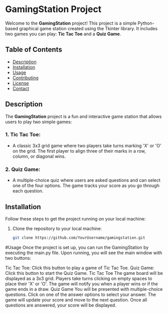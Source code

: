 # GamingStation Project

Welcome to the **GamingStation** project! This project is a simple Python-based graphical game station created using the Tkinter library. It includes two games you can play: **Tic Tac Toe** and a **Quiz Game**.

## Table of Contents

- [Description](#description)
- [Installation](#installation)
- [Usage](#usage)
- [Contributing](#contributing)
- [License](#license)
- [Contact](#contact)

## Description

The **GamingStation** project is a fun and interactive game station that allows users to play two simple games:

### 1. **Tic Tac Toe**:
   - A classic 3x3 grid game where two players take turns marking 'X' or 'O' on the grid. The first player to align three of their marks in a row, column, or diagonal wins.

### 2. **Quiz Game**:
   - A multiple-choice quiz where users are asked questions and can select one of the four options. The game tracks your score as you go through each question.

## Installation

Follow these steps to get the project running on your local machine:

1. Clone the repository to your local machine:
   ```bash
   git clone https://github.com/YourUsername/gamingstation.git
#Usage
Once the project is set up, you can run the GamingStation by executing the main.py file. Upon running, you will see the main window with two buttons:

Tic Tac Toe: Click this button to play a game of Tic Tac Toe.
Quiz Game: Click this button to start the Quiz Game.
Tic Tac Toe
The game board will be displayed as a 3x3 grid.
Players take turns clicking on empty spaces to place their 'X' or 'O'.
The game will notify you when a player wins or if the game ends in a draw.
Quiz Game
You will be presented with multiple-choice questions.
Click on one of the answer options to select your answer.
The game will update your score and move to the next question.
Once all questions are answered, your score will be displayed.

